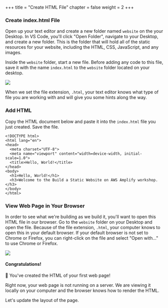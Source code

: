 +++
title = "Create HTML File"
chapter = false
weight = 2
+++

### Create index.html File

Open up your text editor and create a new folder named `website` on the your Desktop. In VS Code, you'll click "Open Folder", navigate to your Desktop, and create a new folder. This is the folder that will hold all of the static resources for your website, including the HTML, CSS, JavaScript, and any images.

Inside the `website` folder, start a new file. Before adding any code to this file, save it with the name `index.html` to the `website` folder located on your desktop.

![](../../images/save-file.png)

When we set the file extension, `.html`, your text editor knows what type of file you are working with and will give you some hints along the way.

### Add HTML

Copy the HTML document below and paste it into the `index.html` file you just created. Save the file.

```
<!DOCTYPE html>
<html lang="en">
<head>
  <meta charset="UTF-8">
  <meta name="viewport" content="width=device-width, initial-scale=1.0">
  <title>Hello, World!</title>
</head>
<body>
  <h1>Hello, World!</h1>
  <h3>Welcome to the Build a Static Website on AWS Amplify workshop.</h3>
</body>
</html>
```

### View Web Page in Your Browser

In order to see what we're building as we build it, you'll want to open this HTML file in our browser. Go to the `website` folder on your Desktop and open the file. Because of the file extension, `.html`, your computer knows to open this in your default browser. If your default browser is not set to Chrome or Firefox, you can right-click on the file and select "Open with..." to use Chrome or Firefox.

![](../../images/hello-world-browser.png)

#### Congratulations!

🎉 You've created the HTML of your first web page!

Right now, your web page is not running on a server. We are viewing it locally on your computer and the browser knows how to render the HTML.

Let's update the layout of the page.